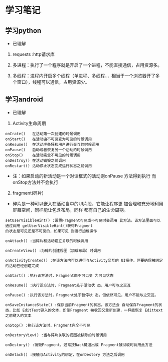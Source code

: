 # 学习笔记

## 学习python

* 已理解
1. requests :http请求库

2. 多进程：执行了一个程序就是开启了一个进程，不能直接通信，占用资源多。

3. 多线程：进程内开启多个线程（单进程、多线程，，相当于一个浏览器开了多个窗口），线程可以通信，占用资源少。

## 学习android
* 已理解

1. Activity生命周期

```
onCrate()   在活动第一次创建的时候调用 
onStart()   在活动由不可见变为可见的时候调用 
onResume()  在活动准备好和用户进行交互的时候调用 
onPause()   启动或者恢复另一个活动的时候调用 
onStop()    在活动完全不可见的时候调用 
onDestroy() 在活动销毁之前调用 
onRestart() 活动停止状态变成运行状态之前调用
```

* 注：如果启动的新活动是一个对话框式的活动则onPause 方法得到执行 而onStop方法并不会执行


2. fragment(碎片)

* 碎片是一种可以嵌入在活动当中的UI片段，它能让程序更 加合理和充分地利用屏幕空间，同样能让包含布局，同样 都有自己的生命周期。

```
setUserVisibleHint() :设置Fragment可见或不可见时会调用 此方法。该方法里面可以通过调用 getUserVisibleHint()获得Fragment
的状态是可见还是不可见的，如果可见 则进行加载操作 

onAttach() :当碎片和活动建立关联的时候调用 

onCreateView() :为碎片创建视图（加载布局）时调用 

onActivityCreated() :在该方法内可以进行与Activity交互的 UI操作，但要确保被绑定的活动已经创建完成 

onStart() :执行该方法时，Fragment由不可见变 为可见状态 

onResume() :执行该方法时，Fragment处于活动状 态，用户可与之交互

onPause() :执行该方法时，Fragment处于暂停状 态，但依然可见，用户不能与之交互。 

onSaveInstanceState() :保存当前Fragment的状态。该方法会 自动保存Fragment的状态，比如 EditText键入的文本，即使Fragment 被收回又重新创建，一样能恢复 Edittext之前键入的文本 

onStop() :执行该方法时，Fragment完全不可见 

onDestoryView() :当与碎片关联的视图被移除的时候调用 

onDestory() :销毁Fragment。通常按Back键退出或 Fragment被回收时调用此方法 

onDetach() :接触与Activity的绑定，在onDestory 方法之后调用

```
